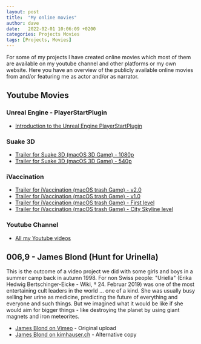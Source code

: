 ```yaml
---
layout: post
title:  "My online movies"
author: dave
date:   2022-02-01 10:06:09 +0200
categories: Projects Movies
tags: [Projects, Movies]
---
```


For some of my projects I have created online movies which most of them are available on my youtube channel and other platforms or my own website. Here you have an overview of the publicly available online movies from and/or featuring me as actor and/or as narrator.

## Youtube Movies
### Unreal Engine - PlayerStartPlugin
- [Introduction to the Unreal Engine PlayerStartPlugin][playerstartplugin]

### Suake 3D
- [Trailer for Suake 3D (macOS 3D Game) - 1080p][suake3d-video]
- [Trailer for Suake 3D (macOS 3D Game) - 540p][suake3d-video-540p]

### iVaccination
- [Trailer for iVaccination (macOS trash Game) - v2.0][ivaccination-video-v2]
- [Trailer for iVaccination (macOS trash Game) - v1.0][ivaccination-video]
- [Trailer for iVaccination (macOS trash Game) - First level][ivaccination-video-first-level]
- [Trailer for iVaccination (macOS trash Game) - City Skyline level][ivaccination-video-city-skyline]

### Youtube Channel
- [All my Youtube videos][youtube-videos]

## 006,9 - James Blond (Hunt for Urinella)
This is the outcome of a video project we did with some girls and boys in a summer camp back in autumn 1998. For non Swiss people: "Uriella" (Erika Hedwig Bertschinger-Eicke - Wiki, † 24. Februar 2019) was one of the most entertaining cult leaders in the world ... one of a kind. She was usually busy selling her urine as medicine, predicting the future of everything and everyone and such things. But we imagined what it would be like if she would aim for bigger things - like destroying the planet by using giant magnets and iron meteorites.
- [James Blond on Vimeo][james-vimeo] - Original upload
- [James Blond on kimhauser.ch][james-kim] - Alternative copy

[youtube-videos]: https://www.youtube.com/channel/UCl07bgN24I-9twgFsTLyMjw
[james-vimeo]: https://vimeo.com/1554154
[james-kim]: http://kimhauser.ch/index.php/personal/private-projects/james-blond-006-9
[playerstartplugin]: https://www.youtube.com/watch?v=AiyZcPeSFOo
[ivaccination-video-v2]: https://www.youtube.com/watch?v=sWwcMc0H-MU
[ivaccination-video]: https://www.youtube.com/watch?v=3_yCJG52TXw
[ivaccination-video-first-level]: https://www.youtube.com/watch?v=xyJoT_pchg4
[ivaccination-video-city-skyline]: https://www.youtube.com/watch?v=APYdlmHBtTk
[suake3d-video]: https://www.youtube.com/watch?v=Ld3hXotjtUM
[suake3d-video-540p]: https://www.youtube.com/watch?v=OMtgrZbgNt8
